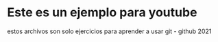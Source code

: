 # Este es un ejemplo para youtube
estos archivos son solo ejercicios para aprender a usar git  -  github 2021
